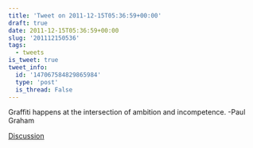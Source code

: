 ```yaml
---
title: 'Tweet on 2011-12-15T05:36:59+00:00'
draft: true
date: 2011-12-15T05:36:59+00:00
slug: '201112150536'
tags:
  - tweets
is_tweet: true
tweet_info:
  id: '147067584829865984'
  type: 'post'
  is_thread: False
---
```




Graffiti happens at the intersection of ambition and incompetence. -Paul Graham

[Discussion](https://x.com/sytelus/status/147067584829865984)
